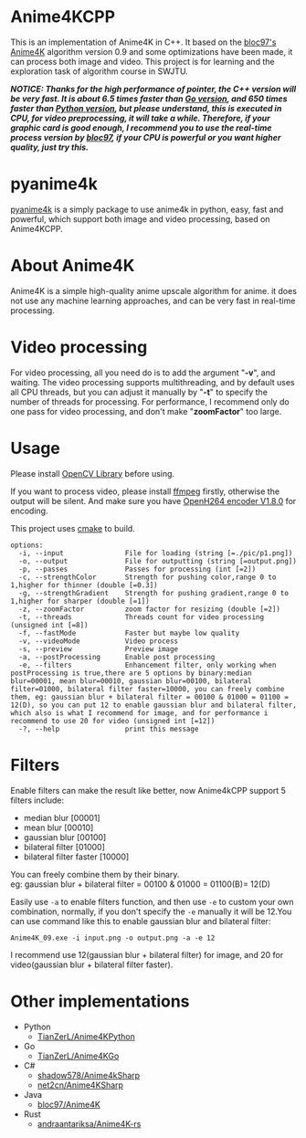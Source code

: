 # Anime4KCPP
This is an implementation of Anime4K in C++. It based on the [bloc97's Anime4K](https://github.com/bloc97/Anime4K) algorithm version 0.9 and some optimizations have been made, it can process both image and video.
This project is for learning and the exploration task of algorithm course in SWJTU.  

***NOTICE: Thanks for the high performance of pointer, the C++ version will be very fast. It is about 6.5 times faster than [Go version](https://github.com/TianZerL/Anime4KGo), and 650 times faster than [Python version](https://github.com/TianZerL/Anime4KPython), but please understand, this is executed in CPU, for video preprocessing, it will take a while. Therefore, if your graphic card is good enough, I recommend you to use the real-time process version by [bloc97](https://github.com/bloc97/Anime4K), if your CPU is powerful or you want higher quality, just try this.***

# pyanime4k
[pyanime4k](https://github.com/TianZerL/pyanime4k) is a simply package to use anime4k in python, easy, fast and powerful, which support both image and video processing, based on Anime4KCPP. 

# About Anime4K
Anime4K is a simple high-quality anime upscale algorithm for anime. it does not use any machine learning approaches, and can be very fast in real-time processing.

# Video processing
For video processing, all you need do is to add the argument "**-v**", and waiting. The video processing supports multithreading, and by default uses all CPU threads, but you can adjust it manually by "**-t**" to specify the number of threads for processing.  For performance, I recommend only do one pass for video processing, and don't make "**zoomFactor**" too large.

# Usage
Please install [OpenCV Library](https://opencv.org) before using.  

If you want to process video, please install [ffmpeg](https://ffmpeg.org) firstly, otherwise the output will be silent. And make sure you have [OpenH264 encoder V1.8.0](https://github.com/cisco/openh264/releases) for encoding.

This project uses [cmake](https://cmake.org) to build.

    options:
      -i, --input               File for loading (string [=./pic/p1.png])
      -o, --output              File for outputting (string [=output.png])
      -p, --passes              Passes for processing (int [=2])
      -c, --strengthColor       Strength for pushing color,range 0 to 1,higher for thinner (double [=0.3])
      -g, --strengthGradient    Strength for pushing gradient,range 0 to 1,higher for sharper (double [=1])
      -z, --zoomFactor          zoom factor for resizing (double [=2])
      -t, --threads             Threads count for video processing (unsigned int [=8])
      -f, --fastMode            Faster but maybe low quality
      -v, --videoMode           Video process
      -s, --preview             Preview image
      -a, --postProcessing      Enable post processing
      -e, --filters             Enhancement filter, only working when postProcessing is true,there are 5 options by binary:median blur=00001, mean blur=00010, gaussian blur=00100, bilateral filter=01000, bilateral filter faster=10000, you can freely combine them, eg: gaussian blur + bilateral filter = 00100 & 01000 = 01100 = 12(D), so you can put 12 to enable gaussian blur and bilateral filter, which also is what I recommend for image, and for performance i recommend to use 20 for video (unsigned int [=12])
      -?, --help                print this message

# Filters
Enable filters can make the result like better, now Anime4kCPP support 5 filters include:

  - median blur [00001]
  - mean blur [00010]
  - gaussian blur [00100]
  - bilateral filter [01000]
  - bilateral filter faster [10000]

You can freely combine them by their binary.  
eg: gaussian blur + bilateral filter = 00100 & 01000 = 01100(B)= 12(D)  

Easily use ```-a``` to enable filters function, and then use ```-e``` to custom your own combination, normally, if you don't specify the ```-e``` manually it will be 12.You can use command like this to enable gaussian blur and bilateral filter:

    Anime4K_09.exe -i input.png -o output.png -a -e 12

I recommend use 12(gaussian blur + bilateral filter) for image, and 20 for video(gaussian blur + bilateral filter faster).


# Other implementations
- Python
  - [TianZerL/Anime4KPython](https://github.com/TianZerL/Anime4KPython)
- Go
  - [TianZerL/Anime4KGo](https://github.com/TianZerL/Anime4KGo)
- C#
  - [shadow578/Anime4kSharp](https://github.com/shadow578/Anime4kSharp)
  - [net2cn/Anime4KSharp](https://github.com/net2cn/Anime4KSharp)
- Java
  - [bloc97/Anime4K](https://github.com/bloc97/Anime4K)
- Rust
  - [andraantariksa/Anime4K-rs](https://github.com/andraantariksa/Anime4K-rs)